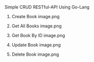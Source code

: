 Simple CRUD RESTful-API Using Go-Lang

1. Create Book 
image.png

2. Get All Books 
image.png

3. Get Book By ID
image.png

4. Update Book 
image.png

5. Delete Book 
image.png